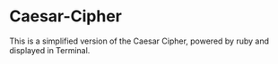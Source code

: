 # Caesar-Cipher
This is a simplified version of the Caesar Cipher, powered by ruby and displayed in Terminal.
